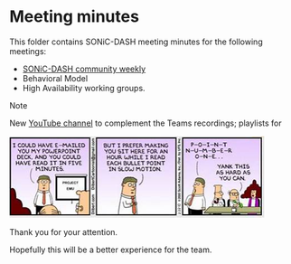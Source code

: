 
# Meeting minutes

This folder contains SONiC-DASH meeting minutes for the following meetings:

- [SONiC-DASH community weekly](sonic-dash-community-weekly)
- Behavioral Model 
- High Availability working groups.  

> [!NOTE]
> New [YouTube channel](https://www.youtube.com/channel/UCNE3zNwJqcEyLX9ejKrLtUA/videos?view=0&sort=dd&flow=grid) to complement the Teams recordings; playlists for 

![dilbert-meeting](images/dilbert-meeting.png)

Thank you for your attention.

Hopefully this will be a better experience for the team.
